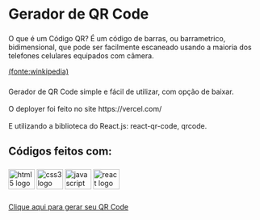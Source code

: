 <h1 align="left">Gerador de QR Code</h1>

###

<p align="left">O que é um Código QR? É um código de barras, ou barrametrico, bidimensional, que pode ser facilmente escaneado usando a maioria dos telefones celulares equipados com câmera.</p>

[(fonte:winkipedia)](https://www.bing.com/ck/a?!&&p=7f94757c26786a9aJmltdHM9MTY4MjcyNjQwMCZpZ3VpZD0yNTBmNGJiZC00MGFkLTY3YzUtMTNmOS01OWRiNDFjYTY2YTcmaW5zaWQ9NTcwNw&ptn=3&hsh=3&fclid=250f4bbd-40ad-67c5-13f9-59db41ca66a7&psq=gerador+qrcode&u=a1aHR0cHM6Ly9wdC53aWtpcGVkaWEub3JnL3dpa2kvQ8OzZGlnb19RUg&ntb=1)

###

<p align="left">Gerador de QR Code simple e fácil de utilizar, com opção de baixar.<br><br>O deployer foi feito no site https://vercel.com/<br><br>E utilizando a biblioteca do React.js: react-qr-code, qrcode.</p>

###

<h2 align="left">Códigos feitos com:</h2>

###

<div align="left">
  <img src="https://cdn.jsdelivr.net/gh/devicons/devicon/icons/html5/html5-original.svg" height="40" width="52" alt="html5 logo"  />
  <img src="https://cdn.jsdelivr.net/gh/devicons/devicon/icons/css3/css3-original.svg" height="40" width="52" alt="css3 logo"  />
  <img src="https://cdn.jsdelivr.net/gh/devicons/devicon/icons/javascript/javascript-original.svg" height="40" width="52" alt="javascript logo"  />
  <img src="https://cdn.jsdelivr.net/gh/devicons/devicon/icons/react/react-original.svg" height="40" width="52" alt="react logo"  />
</div>

###

[Clique aqui para gerar seu QR Code](https://gerador-qrcode-gold.vercel.app/)

###

